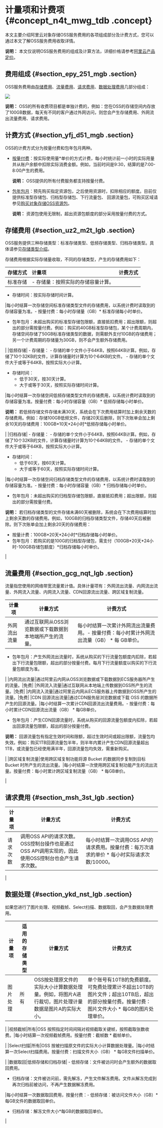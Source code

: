 # 计量项和计费项 {#concept_n4t_mwg_tdb .concept}

本文主要介绍阿里云对象存储OSS服务费用的各项组成部分及计费方式，您可以通过本文了解OSS服务费用收取详情。

**说明：** 本文仅说明OSS服务费用的组成及计算方法，详细价格请参考[阿里云产品定价](https://www.aliyun.com/price/product?spm=5176.7933691.744462.price2.b7a36a56kldoxf#/oss/detail)。

## 费用组成 {#section_epy_251_mgb .section}

OSS服务费用由[存储费用](#)、[流量费用](#)、[请求费用](#)、[数据处理费用](#)几部分组成：

![](http://static-aliyun-doc.oss-cn-hangzhou.aliyuncs.com/assets/img/104209/154780404337270_zh-CN.png)

**说明：** OSS的所有收费项目都是单独计费的，例如：您在OSS的存储空间内存放了100GB数据，每天有不同的客户通过外网访问，则您会产生存储费用、外网流出流量费用、请求费用。

## 计费方式 {#section_yfj_d51_mgb .section}

OSS的计费方式分为按量付费和包年包月两种。

-   [按量付费](cn.zh-CN/计量计费/计费方式/按量付费.md#)：按实际使用量\*单价的方式计费，每小时统计前一小时的实际用量并从账户余额中扣除实际消费金额。例如，当前时间是9:30，结算的是7:00-8:00产生的费用。

    **说明：** OSS提供的所有付费服务都支持按量付费。

-   [包年包月](cn.zh-CN/计量计费/计费方式/包年包月/购买资源包.md#)：预先购买指定资源包，之后使用资源时，扣除相应的额度。目前仅提供标准型存储包、归档型存储包、下行流量包、 回源流量包，可购买区域请参见[购买对象存储OSS资源包](https://common-buy.aliyun.com/?spm=5176.7933691.744462.pay1.53ef6a56kBtzZL/buy#/buy)。

    **说明：** 资源包使用无限制，超出资源包额度的部分采用按量付费的方式。


## 存储费用 {#section_uz2_m2t_lgb .section}

OSS服务提供三种存储类型：标准存储类型、低频存储类型、归档存储类型。具体请参见[存储类型介绍](https://help.aliyun.com/document_detail/51374.html#concept-fcn-3xt-tdb)。

存储费用根据实际存储量收取，不同的存储类型，产生的存储费用如下：

|存储方式|计量项|计费方式|
|:---|:--|:---|
|标准存储| -   存储量：按照实际的存储容量计算。
-   存储时间：按实际存储时间计算。

 |每小时结算一次存储空间标准存储类型文件的存储费用，以系统计费时读取到的存储容量为准。-   按量付费：每小时存储量（GB）\* 标准存储每小时单价。
-   包年包月：未超出购买的标准型存储包限额，直接抵扣费用；超出限额，则超出的部分需按量付费。例如：购买的40GB标准型存储包，某个计费周期内，存储空间存储了50GB标准存储类型的数据，则需额外支付10GB的存储费用；另一个计费周期的存储量为30GB，则不会产生额外存储费用。

|
|低频存储| -   存储量：
    -   存储的单个文件小于64KB，按照64KB计算。例如，存储了10个32KB的文件，计算存储量时计算为10个64KB的文件。
    -   存储的单个文件大于或等于64KB，按照实际大小计算。
-   存储时间：
    -   低于30天，按30天计算。
    -   大于或等于30天，按照实际存储时间计算。

 |每小时结算一次存储空间低频存储类型文件的存储费用，以系统计费时读取到的存储容量为准。按量付费：每小时存储容量（GB）\* 低频存储每小时单价。

**说明：** 若低频存储文件存储未满30天，系统会在下次费用结算时加上剩余天数的存储费用。例如：存储100GB低频文件，存储20天后删除，则下次账单会加上剩余10天的存储费用：100GB\*10天\*24小时\*低频存储每小时单价。

|
|归档存储| -   存储量：
    -   存储的单个文件小于64KB，按照64KB计算。例如，存储了10个32KB的文件，计算存储量时计算为10个64KB的文件。
    -   存储的单个文件大于或等于64KB，按照实际大小计算。
-   存储时间：
    -   低于60天，按60天计算。
    -   大于或等于60天，按照实际存储时间计算。

 |每小时结算一次存储空间归档存储类型文件的存储费用，以系统计费时读取到的存储容量为准。-   按量付费：每小时存储容量（GB）\* 归档存储每小时单价。
-   包年包月：未超出购买的归档型存储包限额，直接抵扣费用；超出限额，则超出的部分需按量付费。

**说明：** 若归档存储类型的文件存储未满60天被删除，系统会在下次费用结算时加上剩余天数的存储费用。例如，100GB的归档存储类型文件，存储40天后被删除。则下次账单会加上剩余20天的存储费用：

-   按量计费：100GB\*20天\*24小时\*归档存储每小时单价。
-   包年包月：若购买的是100G的归档型存储包，需支付（100GB\*20天\*24小时-100GB存储包额度）\*归档存储每小时单价。

|

## 流量费用 {#section_gcg_nqt_lgb .section}

流量指您使用的网络带宽流量累计值。具体计量项有：外网流出流量、内网流出流量、外网流入流量、内网流入流量、CDN回源流出流量、跨区域复制流量。

|计量项|计量方式|计费方式|
|---|----|----|
|外网流出流量|通过互联网从OSS浏览数据或下载数据到本地端所产生的流量。|每小时结算一次累计外网流出流量费用。-   按量付费：每小时累计外网流出流量（GB） \* 每 GB单价。
-   包年包月：产生外网流出流量时，系统从购买的下行流量包额度内扣除，若超出下行流量包限额，超出的部分按量付费。每月下行流量额度以购买的下行流量包额度为准。

|
|内网流出流量|通过阿里云内网从OSS浏览数据或下载数据到ECS服务器所产生的流量。|免费|
|外网流入流量|通过互联网从本地端上传数据到OSS所产生的流量。|免费|
|内网流入流量|通过阿里云内网从ECS服务器上传数据到OSS所产生的流量。|免费|
|CDN 回源流出流量|通过CDN服务层浏览数据或下载 OSS 的数据所产生的回源流量。|每小时结算一次累计CDN回源流出流量费用。-   按量付费：每小时累计CDN回源流出流量（GB） \* 每GB单价。
-   包年包月：产生CDN回源流量时，系统从购买的回源流量包额度内扣除，若超出回源流量包限额，超出的部分按量付费。

**说明：** 回源流量包有指定生效时间和限额，超过生效时间或超出限额，流量包均失效。例如：购买1TB回源流量包半年，则半年内累计产生CDN回源流量超出1TB，或流量包已经使用满半年，回源流量包均失效，需重新购买。


|
|跨区域复制流量|使用跨区域复制功能将源 Bucket 的数据同步复制到目标 Bucket 时所产生的流出流量。|每小时结算一次使用跨区域复制功能产生的流出流量。按量付费：每小时累计跨区域复制流量（GB） \* 每GB单价。

|

## 请求费用 {#section_msh_3st_lgb .section}

|计量项|计量方式|计费方式|
|---|----|----|
|请求次数|调用OSS API的请求次数。OSS控制台操作也是通过OSS API调用实现的，因此使用OSS控制台也会产生请求次数。|每小时结算一次调用OSS API的请求费用。按量付费：每万次请求的单价 \* 每小时实际请求次数/10000。

|

## 数据处理 {#section_ykd_nst_lgb .section}

如果您进行了图片处理、视频截帧、Select扫描、数据取回，会产生数据处理费用。

|计量项|适用的存储类型|计量方式|计费方式|
|---|-------|----|----|
|图片处理|所有|OSS按处理原文件的实际大小计算数据处理量。例如，将图片A进行裁切，图片处理计量数据是图片A的实际大小。|单个账号有10TB的免费额度。可免费处理累计不超出10TB的图片文件；超出10TB后，超出的部分按量付费。按量付费：图片文件大小 \* 每GB的图片处理单价。

|
|视频截帧|所有|OSS 按照指定时间间隔对视频截取关键帧，按照截取张数收费。|每小时结算一次视频截帧费用。按量付费：截帧数 \* 截帧单价。

|
|Select扫描|所有|OSS 按被扫描原文件的实际大小计算数据处理量。|每小时结算一次Select扫描费用。按量付费：扫描文件大小（GB） \* 每GB文件扫描单价。

|
|数据取回|低频存储和归档存储| -   低频存储：文件被访问时会产生额外的数据取回费用。
-   归档存储：文件被访问前，需先解冻，产生文件解冻费用。文件从解冻完成到再次归档前被访问，不再产生数据解冻费用。

 |每小时结算一次数据取回费用，按量付费：-   低频存储：被访问文件大小（GB）\*每GB文件的数据取回单价。
-   归档存储：解冻文件大小\*每GB的数据取回单价。

|

